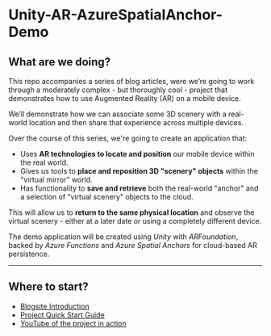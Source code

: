 # Unity-AR-AzureSpatialAnchor-Demo

## What are we doing?
This repo accompanies a series of blog articles, were we’re going to work through a moderately complex - but thoroughly cool - project that demonstrates how to use Augmented Reality (AR) on a mobile device.

We’ll demonstrate how we can associate some 3D scenery with a real-world location and then share that experience across multiple devices.

Over the course of this series, we're going to create an application that:

* Uses **AR technologies to locate and position** our mobile device within the real world.   
* Gives us tools to **place and reposition 3D "scenery" objects** within the "virtual mirror" world.  
* Has functionality to **save and retrieve** both the real-world "anchor" and a selection of "virtual scenery" objects to the cloud.  

This will allow us to **return to the same physical location** and observe the virtual scenery - either at a later date or using a completely different device.

The demo application will be created using *Unity* with *ARFoundation*, backed by *Azure Functions* and *Azure Spatial Anchors* for cloud-based AR persistence.

<hr/>

## Where to start?

* [Blogsite Introduction](https://blogs.siliconorchid.com/post/coding-inspiration/unity-ar-spatialanchors/part1-introduction/)
* [Project Quick Start Guide](https://blogs.siliconorchid.com/post/coding-inspiration/unity-ar-spatialanchors/part2-quickstart/)
* [YouTube of the project in action](https://youtu.be/LVicdDqh-I0)